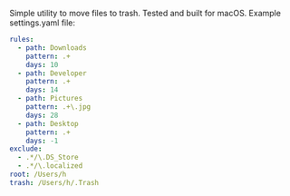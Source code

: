 Simple utility to move files to trash. Tested and built for macOS. Example settings.yaml file:

```yaml
rules:
  - path: Downloads
    pattern: .+
    days: 10
  - path: Developer
    pattern: .+
    days: 14
  - path: Pictures
    pattern: .+\.jpg
    days: 28
  - path: Desktop
    pattern: .+
    days: -1
exclude:
  - .*/\.DS_Store
  - .*/\.localized
root: /Users/h
trash: /Users/h/.Trash
```
